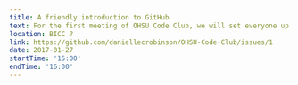 ```yaml
---
title: A friendly introduction to GitHub
text: For the first meeting of OHSU Code Club, we will set everyone up with a GitHub account and run through https://github.com/joeyklee/friendly-github-intro
location: BICC ?
link: https://github.com/daniellecrobinson/OHSU-Code-Club/issues/1
date: 2017-01-27
startTime: '15:00'
endTime: '16:00'
---
```

